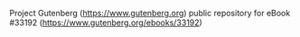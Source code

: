 Project Gutenberg (https://www.gutenberg.org) public repository for eBook #33192 (https://www.gutenberg.org/ebooks/33192)
